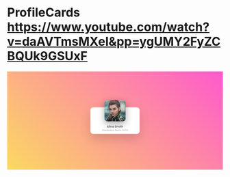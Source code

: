 # ProfileCards https://www.youtube.com/watch?v=daAVTmsMXeI&pp=ygUMY2FyZCBQUk9GSUxF
<p align="center">
  <img src="preview.png" alt="preview del proyecto"  width="1600">
</p>